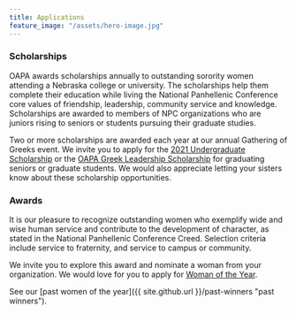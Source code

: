 ```yaml
---
title: Applications
feature_image: "/assets/hero-image.jpg"
---
```


### Scholarships

OAPA awards scholarships annually to outstanding sorority women attending a Nebraska college or university. The scholarships help them complete their education while living the National Panhellenic Conference core values of friendship, leadership, community service and knowledge. Scholarships are awarded to members of NPC organizations who are juniors rising to seniors or students pursuing their graduate studies.

Two or more scholarships are awarded each year at our annual Gathering of Greeks event. We invite you to apply for the [2021 Undergraduate Scholarship](https://drive.google.com/file/d/1Z-chASWhvVA8fpT26dpWIxSH0ripbPrv/view?usp=sharing) or the [OAPA Greek Leadership Scholarship](https://drive.google.com/file/d/1cHgkykH-zd-OtI65qzU-C6QgBbueTRWg/view?usp=sharing) for graduating seniors or graduate students. We would also appreciate letting your sisters know about these scholarship opportunities. 

### Awards

It is our pleasure to recognize outstanding women who exemplify wide and wise human service and contribute to the development of character, as stated in the National Panhellenic Conference Creed. Selection criteria include service to fraternity, and service to campus or community. 

We invite you to explore this award and nominate a woman from your organization. We would love for you to apply for [Woman of the Year](https://drive.google.com/file/d/1XO69-sx-0ljdvcNMcNf8JLO94MtQEC8m/view?usp=sharing).

See our [past women of the year]({{ site.github.url }}/past-winners "past winners").
